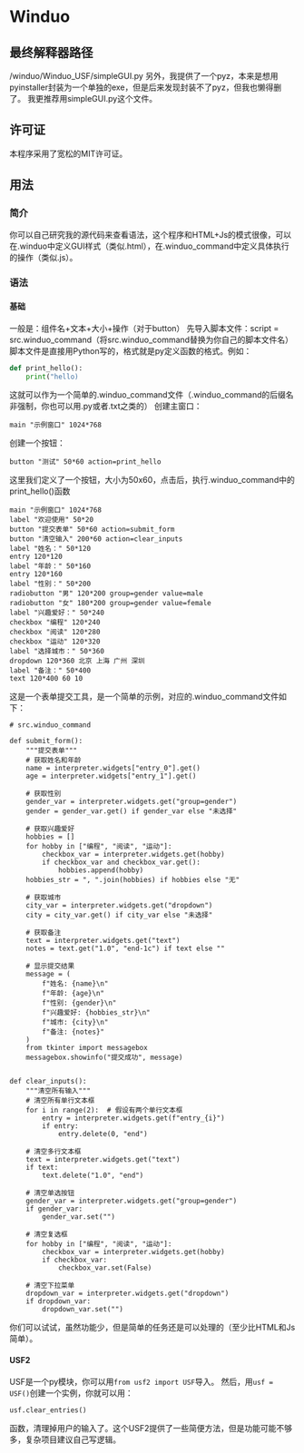# Winduo

## 最终解释器路径

/winduo/Winduo_USF/simpleGUI.py
另外，我提供了一个pyz，本来是想用pyinstaller封装为一个单独的exe，但是后来发现封装不了pyz，但我也懒得删了。
我更推荐用simpleGUI.py这个文件。

## 许可证
本程序采用了宽松的MIT许可证。

## 用法

### 简介
你可以自己研究我的源代码来查看语法，这个程序和HTML+Js的模式很像，可以在.winduo中定义GUI样式（类似.html），在.winduo_command中定义具体执行的操作（类似.js）。
### 语法
#### 基础
一般是：组件名+文本+大小+操作（对于button）
先导入脚本文件：script = src.winduo_command（将src.winduo_command替换为你自己的脚本文件名）
脚本文件是直接用Python写的，格式就是py定义函数的格式。例如：
```python
def print_hello():
    print("hello)
```
这就可以作为一个简单的.winduo_command文件（.winduo_command的后缀名非强制，你也可以用.py或者.txt之类的）
创建主窗口：
```winduo
main "示例窗口" 1024*768
```
创建一个按钮：
```winduo
button "测试" 50*60 action=print_hello
```
这里我们定义了一个按钮，大小为50x60，点击后，执行.winduo_command中的print_hello()函数
```winduo
main "示例窗口" 1024*768
label "欢迎使用" 50*20
button "提交表单" 50*60 action=submit_form
button "清空输入" 200*60 action=clear_inputs
label "姓名：" 50*120
entry 120*120
label "年龄：" 50*160
entry 120*160
label "性别：" 50*200
radiobutton "男" 120*200 group=gender value=male
radiobutton "女" 180*200 group=gender value=female
label "兴趣爱好：" 50*240
checkbox "编程" 120*240
checkbox "阅读" 120*280
checkbox "运动" 120*320
label "选择城市：" 50*360
dropdown 120*360 北京 上海 广州 深圳
label "备注：" 50*400
text 120*400 60 10
```
这是一个表单提交工具，是一个简单的示例，对应的.winduo_command文件如下：
```winduo
# src.winduo_command

def submit_form():
    """提交表单"""
    # 获取姓名和年龄
    name = interpreter.widgets["entry_0"].get()
    age = interpreter.widgets["entry_1"].get()

    # 获取性别
    gender_var = interpreter.widgets.get("group=gender")
    gender = gender_var.get() if gender_var else "未选择"

    # 获取兴趣爱好
    hobbies = []
    for hobby in ["编程", "阅读", "运动"]:
        checkbox_var = interpreter.widgets.get(hobby)
        if checkbox_var and checkbox_var.get():
            hobbies.append(hobby)
    hobbies_str = ", ".join(hobbies) if hobbies else "无"

    # 获取城市
    city_var = interpreter.widgets.get("dropdown")
    city = city_var.get() if city_var else "未选择"

    # 获取备注
    text = interpreter.widgets.get("text")
    notes = text.get("1.0", "end-1c") if text else ""

    # 显示提交结果
    message = (
        f"姓名: {name}\n"
        f"年龄: {age}\n"
        f"性别: {gender}\n"
        f"兴趣爱好: {hobbies_str}\n"
        f"城市: {city}\n"
        f"备注: {notes}"
    )
    from tkinter import messagebox
    messagebox.showinfo("提交成功", message)


def clear_inputs():
    """清空所有输入"""
    # 清空所有单行文本框
    for i in range(2):  # 假设有两个单行文本框
        entry = interpreter.widgets.get(f"entry_{i}")
        if entry:
            entry.delete(0, "end")

    # 清空多行文本框
    text = interpreter.widgets.get("text")
    if text:
        text.delete("1.0", "end")

    # 清空单选按钮
    gender_var = interpreter.widgets.get("group=gender")
    if gender_var:
        gender_var.set("")

    # 清空复选框
    for hobby in ["编程", "阅读", "运动"]:
        checkbox_var = interpreter.widgets.get(hobby)
        if checkbox_var:
            checkbox_var.set(False)

    # 清空下拉菜单
    dropdown_var = interpreter.widgets.get("dropdown")
    if dropdown_var:
        dropdown_var.set("")
```
你们可以试试，虽然功能少，但是简单的任务还是可以处理的（至少比HTML和Js简单）。

#### USF2
USF是一个py模块，你可以用`from usf2 import USF`导入。
然后，用`usf = USF()`创建一个实例，你就可以用：
```python
usf.clear_entries()
```
函数，清理掉用户的输入了。这个USF2提供了一些简便方法，但是功能可能不够多，复杂项目建议自己写逻辑。
